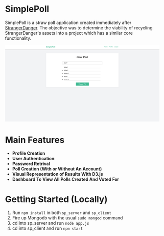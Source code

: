 # SimplePoll
SimplePoll is a straw poll application created immediately after [StrangerDanger](https://github.com/JesseLye/StrangerDanger-QA-Social-Network). The objective was to determine the viability of recycling StrangerDanger's assets into a project which has a similar core functionality.

![screenshot_001 img](doc_imgs/Screenshot_001.png)

# Main Features 

- **Profile Creation**
- **User Authentication**
- **Password Retrival** 
- **Poll Creation (With or Without An Account)**
- **Visual Representation of Results With D3.js**
- **Dashboard To View All Polls Created And Voted For**


# Getting Started (Locally) 

1. Run ```npm install``` in both ```sp_server``` and ```sp_client``` 
1. Fire up Mongodb with the usual ```sudo mongod``` command 
1. cd into sp_server and run ```node app.js```
1. cd into sp_client and run ```npm start```
